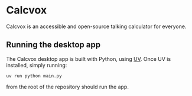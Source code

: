 # Calcvox
Calcvox is an accessible and open-source talking calculator for everyone.

## Running the desktop app
The Calcvox desktop app is built with Python, using [UV](https://docs.astral.sh/uv/). Once UV is installed, simply running:
```batch
uv run python main.py
```
from the root of the repository should run the app.
